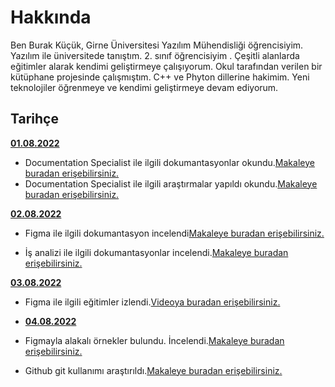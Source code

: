# Hakkında

Ben Burak Küçük, Girne Üniversitesi Yazılım Mühendisliği  öğrencisiyim. Yazılım ile üniversitede tanıştım. 2. sınıf öğrencisiyim . Çeşitli alanlarda eğitimler alarak kendimi geliştirmeye çalışıyorum. Okul tarafından verilen bir kütüphane projesinde çalışmıştım. C++ ve Phyton dillerine hakimim. Yeni teknolojiler öğrenmeye ve kendimi geliştirmeye devam ediyorum.

## Tarihçe

[**01.08.2022**](https://github.com/bimser-intern/docs/issues/89)

- Documentation Specialist ile ilgili dokumantasyonlar okundu.[Makaleye buradan erişebilirsiniz.](https://builtin.com/job-descriptions/technical-writer-job-description) 
- Documentation Specialist ile ilgili araştırmalar yapıldı okundu.[Makaleye buradan erişebilirsiniz.](https://business.linkedin.com/talent-solutions/resources/talent-engagement/job-descriptions/technical-writer#:~:text=Technical%20writers%20are%20skilled%20wordsmiths,information%20with%20ease%20and%20clarity)

[**02.08.2022**](https://github.com/bimser-intern/docs/issues/89)
- Figma ile ilgili dokumantasyon incelendi[Makaleye buradan erişebilirsiniz.](https://www.userspots.com/rehber/figma-nedir-nasil-kullanilir)

- İş analizi ile ilgili dokumantasyonlar incelendi.[Makaleye buradan erişebilirsiniz.](https://www.albertsolino.com/blog/is-analizi-nedir/)

[**03.08.2022**](https://github.com/bimser-intern/docs/issues/89)

- Figma ile ilgili eğitimler izlendi.[Videoya buradan erişebilirsiniz.](https://youtu.be/drekJK0DOr8)

- [**04.08.2022**](https://github.com/bimser-intern/docs/issues/129)

- Figmayla alakalı örnekler bulundu. İncelendi.[Makaleye buradan erişebilirsiniz.](https://kod-suz.com/article/size-zaman-kazandiracak-10-figma-eklentisi)

- Github git kullanımı araştırıldı.[Makaleye buradan erişebilirsiniz.](https://www.webtekno.com/github-nedir-ne-ise-yarar-h117655.htmlsad)



